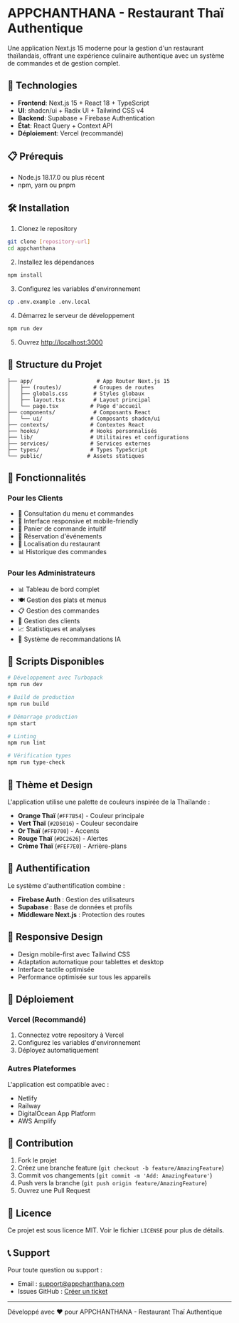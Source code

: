 # APPCHANTHANA - Restaurant Thaï Authentique

Une application Next.js 15 moderne pour la gestion d'un restaurant thaïlandais, offrant une expérience culinaire authentique avec un système de commandes et de gestion complet.

## 🚀 Technologies

- **Frontend**: Next.js 15 + React 18 + TypeScript
- **UI**: shadcn/ui + Radix UI + Tailwind CSS v4
- **Backend**: Supabase + Firebase Authentication
- **État**: React Query + Context API
- **Déploiement**: Vercel (recommandé)

## 📋 Prérequis

- Node.js 18.17.0 ou plus récent
- npm, yarn ou pnpm

## 🛠️ Installation

1. Clonez le repository
```bash
git clone [repository-url]
cd appchanthana
```

2. Installez les dépendances
```bash
npm install
```

3. Configurez les variables d'environnement
```bash
cp .env.example .env.local
```

4. Démarrez le serveur de développement
```bash
npm run dev
```

5. Ouvrez [http://localhost:3000](http://localhost:3000)

## 📁 Structure du Projet

```
├── app/                    # App Router Next.js 15
│   ├── (routes)/          # Groupes de routes
│   ├── globals.css        # Styles globaux
│   ├── layout.tsx         # Layout principal
│   └── page.tsx          # Page d'accueil
├── components/            # Composants React
│   └── ui/               # Composants shadcn/ui
├── contexts/             # Contextes React
├── hooks/                # Hooks personnalisés
├── lib/                  # Utilitaires et configurations
├── services/             # Services externes
├── types/                # Types TypeScript
└── public/              # Assets statiques
```

## 🎨 Fonctionnalités

### Pour les Clients
- 🍜 Consultation du menu et commandes
- 📱 Interface responsive et mobile-friendly
- 🛒 Panier de commande intuitif
- 📅 Réservation d'événements
- 📍 Localisation du restaurant
- 📊 Historique des commandes

### Pour les Administrateurs
- 📊 Tableau de bord complet
- 🍽️ Gestion des plats et menus
- 📋 Gestion des commandes
- 👥 Gestion des clients
- 📈 Statistiques et analyses
- 🎯 Système de recommandations IA

## 🔧 Scripts Disponibles

```bash
# Développement avec Turbopack
npm run dev

# Build de production
npm run build

# Démarrage production
npm start

# Linting
npm run lint

# Vérification types
npm run type-check
```

## 🎨 Thème et Design

L'application utilise une palette de couleurs inspirée de la Thaïlande :

- **Orange Thaï** (`#FF7B54`) - Couleur principale
- **Vert Thaï** (`#2D5016`) - Couleur secondaire
- **Or Thaï** (`#FFD700`) - Accents
- **Rouge Thaï** (`#DC2626`) - Alertes
- **Crème Thaï** (`#FEF7E0`) - Arrière-plans

## 🔐 Authentification

Le système d'authentification combine :
- **Firebase Auth** : Gestion des utilisateurs
- **Supabase** : Base de données et profils
- **Middleware Next.js** : Protection des routes

## 📱 Responsive Design

- Design mobile-first avec Tailwind CSS
- Adaptation automatique pour tablettes et desktop
- Interface tactile optimisée
- Performance optimisée sur tous les appareils

## 🚀 Déploiement

### Vercel (Recommandé)

1. Connectez votre repository à Vercel
2. Configurez les variables d'environnement
3. Déployez automatiquement

### Autres Plateformes

L'application est compatible avec :
- Netlify
- Railway
- DigitalOcean App Platform
- AWS Amplify

## 🤝 Contribution

1. Fork le projet
2. Créez une branche feature (`git checkout -b feature/AmazingFeature`)
3. Commit vos changements (`git commit -m 'Add: AmazingFeature'`)
4. Push vers la branche (`git push origin feature/AmazingFeature`)
5. Ouvrez une Pull Request

## 📄 Licence

Ce projet est sous licence MIT. Voir le fichier `LICENSE` pour plus de détails.

## 📞 Support

Pour toute question ou support :
- Email : support@appchanthana.com
- Issues GitHub : [Créer un ticket](../../issues)

---

Développé avec ❤️ pour APPCHANTHANA - Restaurant Thaï Authentique